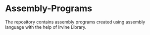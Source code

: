# Assembly-Programs

The repository contains assembly programs created using assembly language with the help of Irvine Library.
